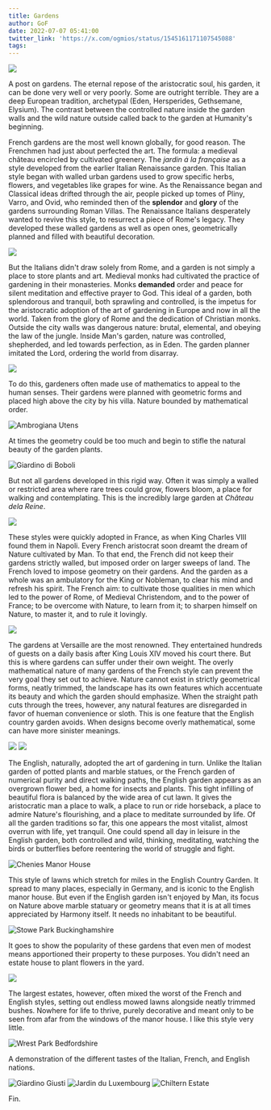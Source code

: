 ```yaml
---
title: Gardens
author: GoF
date: 2022-07-07 05:41:00
twitter_link: 'https://x.com/ogmios/status/1545161171107545088'
tags:
---
```


![](Gardens/Pasted-image-20250201125302.jpg)

A post on gardens. The eternal repose of the aristocratic soul, his garden, it can be done very well or very poorly. Some are outright terrible. They are a deep European tradition, archetypal (Eden, Hersperides, Gethsemane, Elysium). The contrast between the controlled nature inside the garden walls and the wild nature outside called back to the garden at Humanity's beginning.

French gardens are the most well known globally, for good reason. The Frenchmen had just about perfected the art. The formula: a medieval château encircled by cultivated greenery. The *jardin á la française* as a style developed from the earlier Italian Renaissance garden. This Italian style began with walled urban gardens used to grow specific herbs, flowers, and vegetables like grapes for wine. As the Renaissance began and Classical ideas drifted through the air, people picked up tomes of Pliny, Varro, and Ovid, who reminded then of the **splendor** and **glory** of the gardens surrounding Roman Villas. The Renaissance Italians desperately wanted to revive this style, to resurrect a piece of Rome's legacy. They developed these walled gardens as well as open ones, geometrically planned and filled with beautiful decoration.

![](Gardens/Pasted-image-20250201125351.jpg)

But the Italians didn't draw solely from Rome, and a garden is not simply a place to store plants and art. Medieval monks had cultivated the practice of gardening in their monasteries. Monks **demanded** order and peace for silent meditation and effective prayer to God. This ideal of a garden, both splendorous and tranquil, both sprawling and controlled, is the impetus for the aristocratic adoption of the art of gardening in Europe and now in all the world. Taken from the glory of Rome and the dedication of Christian monks. Outside the city walls was dangerous nature: brutal, elemental, and obeying the law of the jungle. Inside Man's garden, nature was controlled, shepherded, and led towards perfection, as in Eden. The garden planner imitated the Lord, ordering the world from disarray.

![](Gardens/Pasted-image-20250201125453.jpg)

To do this, gardeners often made use of mathematics to appeal to the human senses. Their gardens were planned with geometric forms and placed high above the city by his villa. Nature bounded by mathematical order.

![Ambrogiana Utens](Gardens/Ambrogiana_utens.jpg)

At times the geometry could be too much and begin to stifle the natural beauty of the garden plants.

![Giardino di Boboli](Gardens/Giardino-di-Boboli.jpg)

But not all gardens developed in this rigid way. Often it was simply a walled or restricted area where rare trees could grow, flowers bloom, a place for walking and contemplating. This is the incredibly large garden at *Château dela Reine*.

![](Gardens/Chateau-dela-Reine.png)

These styles were quickly adopted in France, as when King Charles VIII found them in Napoli. Every French aristocrat soon dreamt the dream of Nature cultivated by Man. To that end, the French did not keep their gardens strictly walled, but imposed order on larger sweeps of land. The French loved to impose geometry on their gardens. And the garden as a whole was an ambulatory for the King or Nobleman, to clear his mind and refresh his spirit. The French aim: to cultivate those qualities in men which led to the power of Rome, of Medieval Christendom, and to the power of France; to be overcome with Nature, to learn from it; to sharpen himself on Nature, to master it, and to rule it lovingly.

![](Gardens/Pasted-image-20250201125831.jpg)

The gardens at Versaille are the most renowned. They entertained hundreds of guests on a daily basis after King Louis XIV moved his court there. But this is where gardens can suffer under their own weight. The overly mathematical nature of many gardens of the French style can prevent the very goal they set out to achieve. Nature cannot exist in strictly geometrical forms, neatly trimmed, the landscape has its own features which accentuate its beauty and which the garden should emphasize. When the straight path cuts through the trees, however, any natural features are disregarded in favor of hueman convenience or sloth. This is one feature that the English country garden avoids. When designs become overly mathematical, some can have more sinister meanings.

![](Gardens/Pasted-image-20250201125919.jpg)
![](Gardens/Pasted-image-20250201125937.jpg)

The English, naturally, adopted the art of gardening in turn. Unlike the Italian garden of potted plants and marble statues, or the French garden of numerical purity and direct walking paths, the English garden appears as an overgrown flower bed, a home for insects and plants. This tight infilling of beautiful flora is balanced by the wide area of cut lawn. It gives the aristocratic man a place to walk, a place to run or ride horseback, a place to admire Nature's flourishing, and a place to meditate surrounded by life. Of all the garden traditions so far, this one appears the most vitalist, almost overrun with life, yet tranquil. One could spend all day in leisure in the English garden, both controlled and wild, thinking, meditating, watching the birds or butterflies before reentering the world of struggle and fight.

![Chenies Manor House](Gardens/Chenies-Manor-House.jpg)

This style of lawns which stretch for miles in the English Country Garden. It spread to many places, especially in Germany, and is iconic to the English manor house. But even if the English garden isn't enjoyed by Man, its focus on Nature above marble statuary or geometry means that it is at all times appreciated by Harmony itself. It needs no inhabitant to be beautiful.

![Stowe Park Buckinghamshire](Gardens/Stowe-Park-Buckinghamshire.jpg)

It goes to show the popularity of these gardens that even men of modest means apportioned their property to these purposes. You didn't need an estate house to plant flowers in the yard.

![](Gardens/Pasted-image-20250201130243.jpg)

The largest estates, however, often mixed the worst of the French and English styles, setting out endless mowed lawns alongside neatly trimmed bushes. Nowhere for life to thrive, purely decorative and meant only to be seen from afar from the windows of the manor house. I like this style very little.

![Wrest Park Bedfordshire](Gardens/Pasted-image-20250201130311.jpg)

A demonstration of the different tastes of the Italian, French, and English nations.

![Giardino Giusti](Gardens/Italian-Example.jpg)
![Jardin du Luxembourg](Gardens/French-Example.jpg)
![Chiltern Estate](Gardens/English-Example.jpg)

Fin.